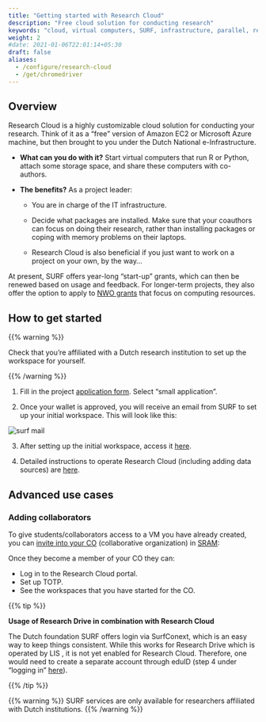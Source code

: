 ```yaml
---
title: "Getting started with Research Cloud"
description: "Free cloud solution for conducting research"
keywords: "cloud, virtual computers, SURF, infrastructure, parallel, research cloud"
weight: 2
#date: 2021-01-06T22:01:14+05:30
draft: false
aliases:
  - /configure/research-cloud
  - /get/chromedriver
---
```


## Overview

Research Cloud is a highly customizable cloud solution for conducting your research. Think of it as a “free” version of Amazon EC2 or Microsoft Azure machine, but then brought to you under the Dutch National e-Infrastructure.

 -  **What can you do with it?**
 Start virtual computers that run R or Python, attach some storage space, and share these computers with co-authors.

 -  **The benefits?** As a project leader:

    -  You are in charge of the IT infrastructure.

    -  Decide what packages are installed. Make sure that your coauthors can focus on doing their research, rather than installing packages or coping with memory problems on their laptops.

    - Research Cloud is also beneficial if you just want to work on a project on your own, by the way…

At present, SURF offers year-long “start-up” grants, which can then be renewed based on usage and feedback. For longer-term projects, they also offer the option to apply to [NWO grants](https://www.nwo.nl/en/calls/computing-time-national-computer-facilities-2021) that focus on computing resources.

## How to get started

{{% warning %}}

Check that you’re affiliated with a Dutch research institution to set up the workspace for yourself.

{{% /warning %}}

1. Fill in the project [application form](https://www.surf.nl/en/research-ict/apply-for-access-to-compute-services). Select “small application”.

2. Once your wallet is approved, you will receive an email from SURF to set up your initial workspace. This will look like this:

  ![surf mail](../surf_mail.png)

3. After setting up the initial workspace, access it [here](https://portal.live.surfresearchcloud.nl/).

4. Detailed instructions to operate Research Cloud (including adding data sources) are [here](https://servicedesk.surfsara.nl/wiki/display/WIKI/How+to+get+on+board).



## Advanced use cases

### Adding collaborators
To give students/collaborators access to a VM you have already created, you can [invite into your CO](https://wiki.surfnet.nl/display/SRAM/Invite+CO+admins+and+members) (collaborative organization) in [SRAM](https://sbs.sram.surf.nl/):

Once they become a member of your CO they can:

 -  Log in to the Research Cloud portal.
 -  Set up TOTP.
 -  See the workspaces that you have started for the CO.

{{% tip %}}

**Usage of Research Drive in combination with Research Cloud**

The Dutch foundation SURF offers login via SurfConext, which is an easy way to keep things consistent. While this works for Research Drive which is operated by LIS <link here>, it is not yet enabled for Research Cloud. Therefore, one would need to create a separate account through eduID (step 4 under “logging in” [here](https://servicedesk.surfsara.nl/wiki/display/WIKI/How+to+get+on+board)).

{{% /tip %}}

{{% warning %}}
SURF services are only available for researchers affiliated with Dutch institutions.
{{% /warning %}}
